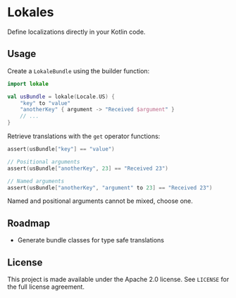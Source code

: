 # Lokales

Define localizations directly in your Kotlin code.

## Usage

Create a `LokaleBundle` using the builder function:
```kotlin
import lokale

val usBundle = lokale(Locale.US) {
    "key" to "value"
    "anotherKey" { argument -> "Received $argument" }
    // ...
}
```
Retrieve translations with the `get` operator functions:
```kotlin
assert(usBundle["key"] == "value")

// Positional arguments
assert(usBundle["anotherKey", 23] == "Received 23")

// Named arguments
assert(usBundle["anotherKey", "argument" to 23] == "Received 23")
```
Named and positional arguments cannot be mixed, choose one.

## Roadmap

- Generate bundle classes for type safe translations

## License

This project is made available under the Apache 2.0 license.
See `LICENSE` for the full license agreement.